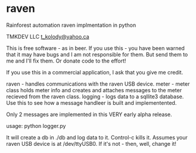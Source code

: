 raven
=====
Rainforest automation raven implmentation in python


TMKDEV LLC
t_kolody@yahoo.ca

This is free software - as in beer. If you use this - you have been warned that it may have bugs and I am not
responsible for them. But send them to me and I'll fix them. Or donate code to the effort!

If you use this in a commercial application, I ask that you give me credit.



raven - handles communications with the raven USB device.
meter - meter class holds meter info and creates and attaches messages to the meter recieved from the raven class.
logging - logs data to a sqllite3 database. Use this to see how a message handleer is built and implementented.

Only 2 messages are implemented in this VERY early alpha release.

usage: python logger.py

It will create a db in ./db and log data to it. Control-c kills it.
Assumes your raven USB device is at /dev/ttyUSB0. If it's not - then, well, change it!